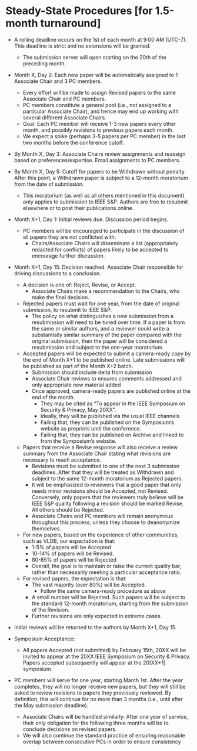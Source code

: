 

# Steady-State Procedures [for 1.5-month turnaround]

* A rolling deadline occurs on the 1st of each month at 9:00 AM (UTC-7). This deadline is strict and no extensions will be granted.
   * The submission server will open starting on the 20th of the preceding month.

* Month X, Day 2: Each new paper will be automatically assigned to 1 Associate Chair and 3 PC members.
   * Every effort will be made to assign Revised papers to the same Associate Chair and PC members.
   * PC members constitute a general pool (i.e., not assigned to a particular Associate Chair), and hence may end up working with several different Associate Chairs.
   * Goal: Each PC member will receive 1-3 new papers every other month, and possibly revisions to previous papers each month.  
   * We expect a spike (perhaps 3-5 papers per PC member) in the last two months before the conference cutoff.

* By Month X, Day 3: Associate Chairs review assignments and reassign based on preferences/expertise.  Email assignments to PC members.

* By Month X, Day 5: Cutoff for papers to be Withdrawn without penalty.  After this point, a Withdrawn paper is subject to a 12-month moratorium from the date of submission.
   * This moratorium (as well as all others mentioned in this document) only applies to submission to IEEE S&P.  Authors are free to resubmit elsewhere or to post their publications online.

* Month X+1, Day 1: Initial reviews due.  Discussion period begins.
   * PC members will be encouraged to participate in the discussion of all papers they are not conflicted with.  
      * Chairs/Associate Chairs will disseminate a list (appropriately redacted for conflicts) of papers likely to be accepted to encourage further discussion.

* Month X+1, Day 15: Decision reached.  Associate Chair responsible for driving discussions to a conclusion.  
   * A decision is one of: Reject, Revise, or Accept.
      * Associate Chairs make a recommendation to the Chairs, who make the final decision.
   * Rejected papers must wait for one year, from the date of original submission, to resubmit to IEEE S&P.
      * The policy on what distinguishes a new submission from a resubmission will need to be tuned over time.  If a paper is from the same or similar authors, and a reviewer could write a substantially similar summary of the paper compared with the original submission, then the paper will be considered a resubmission and subject to the one-year moratorium.
   * Accepted papers will be expected to submit a camera-ready copy by the end of Month X+1 to be published online.  Late submissions will be published as part of the Month X+2 batch.
      * Submission should include delta from submission
      * Associate Chair reviews to ensures comments addressed and only appropriate new material added
      * Once approved, camera-ready papers are published online at the end of the month.  
         * They may be cited as “To appear in the IEEE Symposium on Security & Privacy, May 20XX”.
         * Ideally, they will be published via the usual IEEE channels.
         * Failing that, they can be published on the Symposium’s website as preprints until the conference.
         * Failing that, they can be published on Archive and linked to from the Symposium’s website.
   * Papers that receive a Revise response will also receive a review summary from the Associate Chair stating what revisions are necessary to reach acceptance.
      * Revisions must be submitted to one of the next 3 submission deadlines.  After that they will be treated as Withdrawn and subject to the same 12-month moratorium as Rejected papers.
      * It will be emphasized to reviewers that a good paper that only needs minor revisions should be Accepted, not Revised.  Conversely, only papers that the reviewers truly believe will be IEEE S&P quality following a revision should be marked Revise.  All others should be Rejected.
      * Associate Chairs and PC members will remain anonymous throughout this process, unless they choose to deanonymize themselves.
   * For new papers, based on the experience of other communities, such as VLDB, our expectation is that:
      * 1-5% of papers will be Accepted
      * 10-14% of papers will be Revised.
      * 80-85% of papers will be Rejected
      * Overall, the goal is to maintain or raise the current quality bar, rather than necessarily meeting a particular acceptance ratio.
   * For revised papers, the expectation is that:
      * The vast majority (over 80%) will be Accepted.
        * Follow the same camera-ready procedure as above
      * A small number will be Rejected.  Such papers will be subject to the standard 12-month moratorium, starting from the submission of the Revision.
      * Further revisions are only expected in extreme cases.

* Initial reviews will be returned to the authors by Month X+1, Day 15.

* Symposium Acceptance:
   * All papers Accepted (not submitted) by February 15th, 20XX will be invited to appear at the 20XX IEEE Symposium on Security & Privacy.  Papers accepted subsequently will appear at the 20[XX+1] symposium.

* PC members will serve for one year, starting March 1st.  After the year completes, they will no longer receive new papers, but they will still be asked to review revisions to papers they previously reviewed.  By definition, this will continue for no more than 3 months (i.e., until after the May submission deadline).  
   * Associate Chairs will be handled similarly: After one year of service, their only obligation for the following three months will be to conclude decisions on revised papers.
   * We  will also continue the standard practice of ensuring reasonable overlap between consecutive PCs in order to ensure consistency


